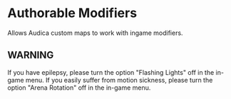 # Authorable Modifiers
Allows Audica custom maps to work with ingame modifiers.

## WARNING
If you have epilepsy, please turn the option "Flashing Lights" off in the in-game menu.
If you easily suffer from motion sickness, please turn the option "Arena Rotation" off in the in-game menu.


